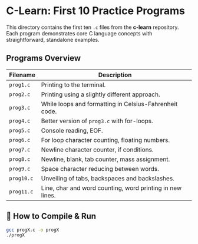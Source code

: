 # C-Learn: First 10 Practice Programs

This directory contains the first ten `.c` files from the **c-learn** repository. Each program demonstrates core C language concepts with straightforward, standalone examples.

## Programs Overview

| Filename   | Description                                                  |
|------------|--------------------------------------------------------------|
| `prog1.c`  | Printing to the terminal.|
| `prog2.c`  | Printing using a slightly different approach.|
| `prog3.c`  | While loops and formatting in Celsius-Fahrenheit code.|
| `prog4.c`  | Better version of `prog3.c` with for-loops.|
| `prog5.c`  | Console reading, EOF.|
| `prog6.c`  | For loop character counting, floating numbers.|
| `prog7.c`  | Newline character counter, if conditions.|
| `prog8.c`  | Newline, blank, tab counter, mass assignment.|
| `prog9.c`  | Space character reducing between words.|
| `prog10.c` | Unveiling of tabs, backspaces and backslashes.|
| `prog11.c` | Line, char and word counting, word printing in new lines.|

## 🚀 How to Compile & Run

```bash
gcc progX.c -o progX
./progX

